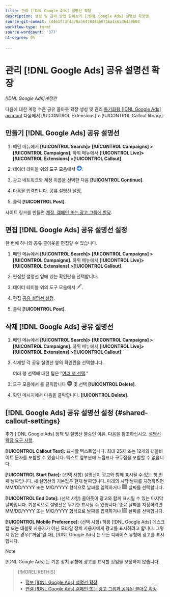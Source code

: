 ```yaml
---
title: 관리 [!DNL Google Ads] 설명선 확장
description: 생성 및 관리 방법 알아보기 [!DNL Google Ads] 설명선 확장명.
source-git-commit: cd461f73f4a70a5647844a6075ba1c65d64a9b04
workflow-type: tm+mt
source-wordcount: '377'
ht-degree: 0%

---
```


# 관리 [!DNL Google Ads] 공유 설명선 확장

*[!DNL Google Ads]계정만*

다음에 대한 계정 수준 공유 콜아웃 확장 생성 및 관리 [동기화됨 [!DNL Google Ads] account](/help/search-social-commerce/campaign-management/accounts/ad-network-account-about.md) 다음에서 [!UICONTROL Extensions] > [!UICONTROL Callout library].

## 만들기 [!DNL Google Ads] 공유 설명선

1. 메인 메뉴에서 **[!UICONTROL Search]> [!UICONTROL Campaigns] >[!UICONTROL Campaigns]**. 하위 메뉴에서 **[!UICONTROL Live]> [!UICONTROL Extensions] >[!UICONTROL Callout]**.

1. 데이터 테이블 위의 도구 모음에서 ![만들기](/help/search-social-commerce/assets/add.png "만들기").

1. 광고 네트워크와 계정 이름을 선택한 다음 **[!UICONTROL Continue]**.

1. 다음을 입력합니다. [공유 설명선 설정](#shared-callout-settings).

1. 클릭 **[!UICONTROL Post]**.

사이트 링크를 만들면 [계정, 캠페인 또는 광고 그룹에 할당](callout-extension-associate.md).

## 편집 [!DNL Google Ads] 공유 설명선 설정

한 번에 하나의 공유 콜아웃을 편집할 수 있습니다.

1. 메인 메뉴에서 **[!UICONTROL Search]> [!UICONTROL Campaigns] >[!UICONTROL Campaigns]**. 하위 메뉴에서 **[!UICONTROL Live]> [!UICONTROL Extensions] >[!UICONTROL Callout]**.

1. 편집할 설명선 옆에 있는 확인란을 선택합니다.

1. 데이터 테이블 위의 도구 모음에서 ![편집](/help/search-social-commerce/assets/edit.png "편집").

1. 편집 [공유 설명선 설정](#shared-callout-settings).

1. 클릭 **[!UICONTROL Post]**.

## 삭제 [!DNL Google Ads] 공유 설명선

1. 메인 메뉴에서 **[!UICONTROL Search]> [!UICONTROL Campaigns] >[!UICONTROL Campaigns]**. 하위 메뉴에서 **[!UICONTROL Live]> [!UICONTROL Extensions] >[!UICONTROL Callout]**.

1. 삭제할 각 공유 설명선 옆의 확인란을 선택합니다.

   여러 행 선택에 대한 팁은 &quot;[여러 행 선택](/help/search-social-commerce/common-tasks/navigation-editing-selection/multiple-rows-select.md).&quot;

1. 도구 모음에서 를 클릭합니다 ![자세히](/help/search-social-commerce/assets/more.png "자세히") 및 선택 **[!UICONTROL Delete]**.

1. 확인 메시지에서 다음을 클릭합니다. **[!UICONTROL Delete]**.

## [!DNL Google Ads] 공유 설명선 설정 {#shared-callout-settings}

추가 [!DNL Google Ads] 정책 및 설명선 불승인 이유, 다음을 참조하십시오. [설명선 확장 요구 사항](https://support.google.com/adspolicy/answer/1054212).

**[!UICONTROL Callout Text]:** 표시할 텍스트입니다. 최대 25자 또는 12개의 더블바이트 문자를 포함할 수 있습니다. 텍스트 앞부분에 느낌표나 구두점을 포함할 수 없습니다.

**[!UICONTROL Start Date]:** (선택 사항) 설명선이 광고와 함께 표시될 수 있는 첫 번째 날짜입니다. 새 설명선의 기본값은 현재 날짜입니다. 미래의 시작 날짜를 지정하려면 MM/DD/YYYY 또는 M/D/YYYY 형식으로 날짜를 입력하거나 ![캘린더](/help/search-social-commerce/assets/calendar.png "캘린더") 날짜를 선택합니다.

**[!UICONTROL End Date]:** (선택 사항) 콜아웃이 광고와 함께 표시될 수 있는 마지막 날짜입니다. 기본적으로 설명선은 무기한 표시될 수 있습니다. 종료 날짜를 지정하려면 MM/DD/YYYY 또는 M/D/YYYY 형식으로 날짜를 입력하거나 ![캘린더](/help/search-social-commerce/assets/calendar.png "캘린더") 날짜를 선택합니다.

**[!UICONTROL Mobile Preference]:** (선택 사항) 허용 [!DNL Google Ads] 데스크탑 또는 태블릿 사용자가 아닌 모바일 장치 사용자에게 광고를 표시하려고 합니다. 그렇지 않은 경우(&quot;꺼짐&quot;일 때), [!DNL Google Ads] 는 모든 디바이스 유형에 광고를 표시합니다.

>[!NOTE]
>
>[!DNL Google Ads] 는 기본 장치 유형에 광고를 표시할 것임을 보장하지 않습니다.

>[!MORELIKETHIS]
>
>* [정보 [!DNL Google Ads] 설명선 확장](callout-extension-about.md)
>* [연결 [!DNL Google Ads] 캠페인 또는 광고 그룹과 공유된 콜아웃 확장](callout-extension-associate.md)

